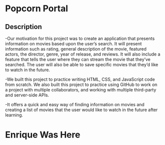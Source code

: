 # Popcorn Portal

## Description
-Our motivation for this project was to create an application that presents information on movies based upon the user’s search. It will present information such as rating, general description of the movie, featured actors, the director, genre, year of release, and reviews. It will also include a feature that tells the user where they can stream the movie that they’ve searched. The user will also be able to save specific movies that they’d like to watch in the future. 

-We built this project to practice writing HTML, CSS, and JavaScript code from scratch. We also built this project to practice using GitHub to work on a project with multiple collaborators, and working with multiple third-party and server-side APIs. 

-It offers a quick and easy way of finding information on movies and creating a list of movies that the user would like to watch in the future after learning. 

# Enrique Was Here
